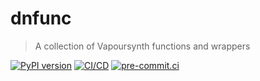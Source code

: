 # dnfunc

> A collection of Vapoursynth functions and wrappers

[![PyPI version](https://img.shields.io/pypi/v/dnfunc)](https://pypi.org/project/dnfunc)
[![CI/CD](https://github.com/DeadNews/dnfunc/actions/workflows/python-app.yml/badge.svg)](https://github.com/DeadNews/dnfunc/actions/workflows/python-app.yml)
[![pre-commit.ci](https://results.pre-commit.ci/badge/github/DeadNews/dnfunc/main.svg)](https://results.pre-commit.ci/latest/github/DeadNews/dnfunc/main)
